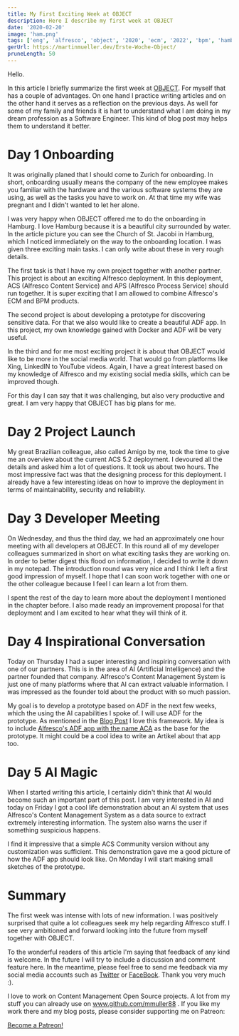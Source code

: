 ```yaml
---
title: My First Exciting Week at OBJECT
description: Here I describe my first week at OBJECT
date: '2020-02-20'
image: 'ham.png'
tags: ['eng', 'alfresco', 'object', '2020', 'ecm', '2022', 'bpm', 'hamburg', 'onboarding']
gerUrl: https://martinmueller.dev/Erste-Woche-Object/
pruneLength: 50
---
```


Hello.

In this article I briefly summarize the first week at [OBJECT](https://www.object.ch). For myself that has a couple of advantages. On one hand I practice writing articles and on the other hand it serves as a reflection on the previous days. As well for some of my family and friends it is hart to understand what I am doing in my dream profession as a Software Engineer. This kind of blog post may helps them to understand it better.

# Day 1 Onboarding

It was originally planed that I should come to Zurich for onboarding. In short, onboarding usually means the company of the new employee makes you familiar with the hardware and the various software systems they are using, as well as the tasks you have to work on. At that time my wife was pregnant and I didn't wanted to let her alone.

I was very happy when OBJECT offered me to do the onboarding in Hamburg. I love Hamburg because it is a beautiful city surrounded by water. In the article picture you can see the Church of St. Jacobi in Hamburg, which I noticed immediately on the way to the onboarding location. I was given three exciting main tasks. I can only write about these in very rough details.

The first task is that I have my own project together with another partner. This project is about an exciting Alfresco deployment. In this deployment, ACS (Alfresco Content Service) and APS (Alfresco Process Service) should run together. It is super exciting that I am allowed to combine Alfresco's ECM and BPM products.

The second project is about developing a prototype for discovering sensitive data. For that we also would like to create a beautiful ADF app. In this project, my own knowledge gained with Docker and ADF will be very useful.

In the third and for me most exciting project it is about that OBJECT would like to be more in the social media world. That would go from platforms like Xing, LinkedIN to YouTube videos. Again, I have a great interest based on my knowledge of Alfresco and my existing social media skills, which can be improved though.

For this day I can say that it was challenging, but also very productive and great. I am very happy that OBJECT has big plans for me.

# Day 2 Project Launch
My great Brazilian colleague, also called Amigo by me, took the time to give me an overview about the current ACS 5.2 deployment. I devoured all the details and asked him a lot of questions. It took us about two hours. The most impressive fact was that the designing process for this deployment. I already have a few interesting ideas on how to improve the deployment in terms of maintainability, security and reliability.

# Day 3 Developer Meeting
On Wednesday, and thus the third day, we had an approximately one hour meeting with all developers at OBJECT. In this round all of my developer colleagues summarized in short on what exciting tasks they are working on. In order to better digest this flood on information, I decided to write it down in my notepad. The introduction round was very nice and I think I left a first good impression of myself. I hope that I can soon work together with one or the other colleague because I feel I can learn a lot from them.

I spent the rest of the day to learn more about the deployment I mentioned in the chapter before. I also made ready an improvement proposal for that deployment and I am excited to hear what they will think of it.

# Day 4 Inspirational Conversation
Today on Thursday I had a super interesting and inspiring conversation with one of our partners. This is in the area of ​​AI (Artificial Intelligence) and the partner founded that company. Alfresco's Content Management System is just one of many platforms where that AI can extract valuable information. I was impressed as the founder told about the product with so much passion.

My goal is to develop a prototype based on ADF in the next few weeks, which the using the AI capabilities I spoke of. I will use ADF for the prototype. As mentioned in the [Blog Post](https://martinmueller.dev/Object-CH-eng/) I love this framework. My idea is to include [Alfresco's ADF app with the name ACA](https://github.com/Alfresco/alfresco-content-app) as the base for the prototype. It might could be a cool idea to write an Artikel about that app too.

# Day 5 AI Magic
When I started writing this article, I certainly didn't think that AI would become such an important part of this post. I am very interested in AI and today on Friday I got a cool life demonstration about an AI system that uses Alfresco's Content Management System as a data source to extract extremely interesting information. The system also warns the user if something suspicious happens.

I find it impressive that a simple ACS Community version without any customization was sufficient. This demonstration gave me a good picture of how the ADF app should look like. On Monday I will start making small sketches of the prototype.

# Summary
The first week was intense with lots of new information. I was positively surprised that quite a lot colleagues seek my help regarding Alfresco stuff. I see very ambitioned and forward looking into the future from myself together with OBJECT.

To the wonderful readers of this article I'm saying that feedback of any kind is welcome. In the future I will try to include a discussion and comment feature here. In the meantime, please feel free to send me feedback via my social media accounts such as [Twitter](https://twitter.com/MartinMueller_) or [FaceBook](https://www.facebook.com/martin.muller.10485). Thank you very much :).

I love to work on Content Management Open Source projects. A lot from my stuff you can already use on www.github.com/mmuller88 . If you like my work there and my blog posts, please consider supporting me on Patreon:

<a href="https://www.patreon.com/bePatron?u=29010217" data-patreon-widget-type="become-patron-button">Become a Patreon!</a><script async src="https://c6.patreon.com/becomePatronButton.bundle.js"></script>